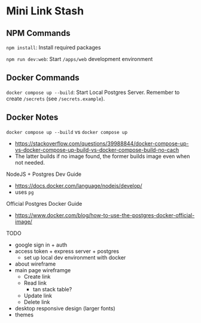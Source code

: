 # Mini Link Stash

## NPM Commands

`npm install`: Install required packages

`npm run dev:web`: Start `/apps/web` development environment

## Docker Commands

`docker compose up --build`: Start Local Postgres Server. Remember to create `/secrets` (see `/secrets.example`).

## Docker Notes

`docker compose up --build` vs `docker compose up`

- <https://stackoverflow.com/questions/39988844/docker-compose-up-vs-docker-compose-up-build-vs-docker-compose-build-no-cach>
- The latter builds if no image found, the former builds image even when not needed.

NodeJS + Postgres Dev Guide

- <https://docs.docker.com/language/nodejs/develop/>
- uses `pg`

Official Postgres Docker Guide

- <https://www.docker.com/blog/how-to-use-the-postgres-docker-official-image/>

TODO

- google sign in + auth
- access token + express server + postgres
  - set up local dev environment with docker
- about wireframe
- main page wireframge
  - Create link
  - Read link
    - tan stack table?
  - Update link
  - Delete link
- desktop responsive design (larger fonts)
- themes
